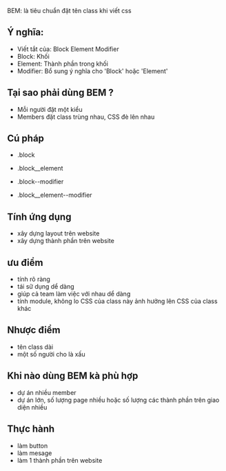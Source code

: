 BEM: là tiêu chuẩn đặt tên class khi viết css
## Ý nghĩa:
- Viết tắt của: Block Element Modifier
- Block: Khối
- Element: Thành phần trong khối
- Modifier: Bổ sung ý nghĩa cho 'Block' hoặc 'Element'

## Tại sao phải dùng BEM ?
- Mỗi người đặt một kiểu
- Members đặt class trùng nhau, CSS đè lên nhau

## Cú pháp
- .block
- .block__element

- .block--modifier
- .block__element--modifier

## Tính ứng dụng
- xây dựng layout trên website
- xây dựng thành phần trên website

## ưu điểm
- tính rõ ràng
- tái sữ dụng dể dàng
- giúp cả team làm việc với nhau dể dàng
- tính module, không lo CSS của class này ảnh hưởng lên CSS của class khác

## Nhược điểm
- tên class dài
- một số người cho là xấu

## Khi nào dùng BEM kà phù hợp
- dự án nhiều member
- dự án lớn, số lượng page nhiều hoặc số lượng các thành phần trên giao diện nhiều

## Thực hành
- làm button
- làm mesage
- làm 1 thành phần trên website
